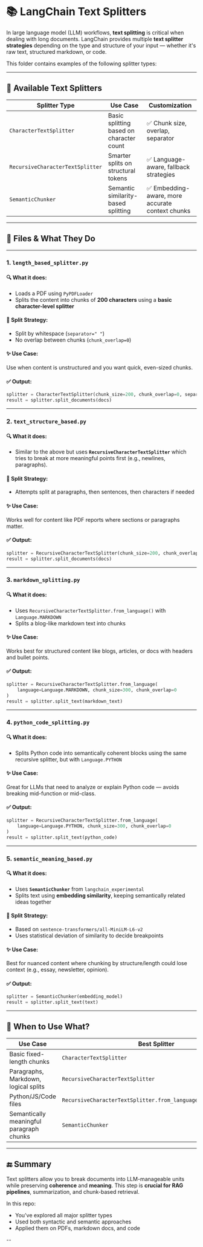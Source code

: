 

# 📚 LangChain Text Splitters 

In large language model (LLM) workflows, **text splitting** is critical when dealing with long documents. LangChain provides multiple **text splitter strategies** depending on the type and structure of your input — whether it's raw text, structured markdown, or code.

This folder contains examples of the following splitter types:

---

## 🧱 Available Text Splitters

| Splitter Type                    | Use Case                                 | Customization                                   |
| -------------------------------- | ---------------------------------------- | ----------------------------------------------- |
| `CharacterTextSplitter`          | Basic splitting based on character count | ✅ Chunk size, overlap, separator                |
| `RecursiveCharacterTextSplitter` | Smarter splits on structural tokens      | ✅ Language-aware, fallback strategies           |
| `SemanticChunker`                | Semantic similarity-based splitting      | ✅ Embedding-aware, more accurate context chunks |

---

## 📁 Files & What They Do

---

### 1. `length_based_splitter.py`

#### 🔍 What it does:

* Loads a PDF using `PyPDFLoader`
* Splits the content into chunks of **200 characters** using a **basic character-level splitter**

#### 📌 Split Strategy:

* Split by whitespace (`separator=" "`)
* No overlap between chunks (`chunk_overlap=0`)

#### ✨ Use Case:

Use when content is unstructured and you want quick, even-sized chunks.

#### ✅ Output:

```python
splitter = CharacterTextSplitter(chunk_size=200, chunk_overlap=0, separator=" ")
result = splitter.split_documents(docs)
```

---

### 2. `text_structure_based.py`

#### 🔍 What it does:

* Similar to the above but uses **`RecursiveCharacterTextSplitter`** which tries to break at more meaningful points first (e.g., newlines, paragraphs).

#### 📌 Split Strategy:

* Attempts split at paragraphs, then sentences, then characters if needed

#### ✨ Use Case:

Works well for content like PDF reports where sections or paragraphs matter.

#### ✅ Output:

```python
splitter = RecursiveCharacterTextSplitter(chunk_size=200, chunk_overlap=0)
result = splitter.split_documents(docs)
```

---

### 3. `markdown_splitting.py`

#### 🔍 What it does:

* Uses `RecursiveCharacterTextSplitter.from_language()` with `Language.MARKDOWN`
* Splits a blog-like markdown text into chunks

#### ✨ Use Case:

Works best for structured content like blogs, articles, or docs with headers and bullet points.

#### ✅ Output:

```python
splitter = RecursiveCharacterTextSplitter.from_language(
    language=Language.MARKDOWN, chunk_size=300, chunk_overlap=0
)
result = splitter.split_text(markdown_text)
```

---

### 4. `python_code_splitting.py`

#### 🔍 What it does:

* Splits Python code into semantically coherent blocks using the same recursive splitter, but with `Language.PYTHON`

#### ✨ Use Case:

Great for LLMs that need to analyze or explain Python code — avoids breaking mid-function or mid-class.

#### ✅ Output:

```python
splitter = RecursiveCharacterTextSplitter.from_language(
    language=Language.PYTHON, chunk_size=300, chunk_overlap=0
)
result = splitter.split_text(python_code)
```

---

### 5. `semantic_meaning_based.py`

#### 🔍 What it does:

* Uses **`SemanticChunker`** from `langchain_experimental`
* Splits text using **embedding similarity**, keeping semantically related ideas together

#### 📌 Split Strategy:

* Based on `sentence-transformers/all-MiniLM-L6-v2`
* Uses statistical deviation of similarity to decide breakpoints

#### ✨ Use Case:

Best for nuanced content where chunking by structure/length could lose context (e.g., essay, newsletter, opinion).

#### ✅ Output:

```python
splitter = SemanticChunker(embedding_model)
result = splitter.split_text(text)
```

---

## 🧠 When to Use What?

| Use Case                                 | Best Splitter                                                   |
| ---------------------------------------- | --------------------------------------------------------------- |
| Basic fixed-length chunks                | `CharacterTextSplitter`                                         |
| Paragraphs, Markdown, logical splits     | `RecursiveCharacterTextSplitter`                                |
| Python/JS/Code files                     | `RecursiveCharacterTextSplitter.from_language(Language.PYTHON)` |
| Semantically meaningful paragraph chunks | `SemanticChunker`                                               |

---

## 🔚 Summary

Text splitters allow you to break documents into LLM-manageable units while preserving **coherence** and **meaning**. This step is **crucial for RAG pipelines**, summarization, and chunk-based retrieval.

In this repo:

* You've explored all major splitter types
* Used both syntactic and semantic approaches
* Applied them on PDFs, markdown docs, and code


--

